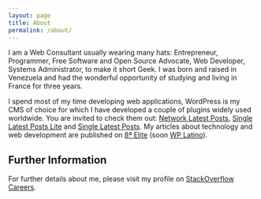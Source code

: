 ```yaml
---
layout: page
title: About
permalink: /about/
---
```



I am a Web Consultant usually wearing many hats: Entrepreneur, Programmer, Free Software and Open Source Advocate, Web Developer, Systems Administrator, to make it short Geek. I was born and raised in Venezuela and had the wonderful opportunity of studying and living in France for three years.

I spend most of my time developing web applications, WordPress is my CMS of choice for which I have developed a couple of plugins widely used worldwide. You are invited to check them out: [Network Latest Posts], [Single Latest Posts Lite] and [Single Latest Posts]. My articles about technology and web development are published on [8ª Elite] (soon [WP Latino]).

Further Information
-

For further details about me, please visit my profile on [StackOverflow Careers].

[Network Latest Posts]: 	http://wordpress.org/extend/plugins/network-latest-posts/
[Single Latest Posts Lite]: http://wordpress.org/extend/plugins/single-latest-posts-lite/
[Single Latest Posts]: 		http://single-latest-posts.laelitenetwork.com
[StackOverflow Careers]: 	https://careers.stackoverflow.com/josesayago
[8ª Elite]:					http://8elite.com
[WP Latino]: 				http://wplatino.com
